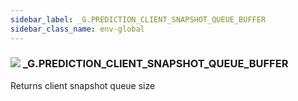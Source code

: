 ```yaml
---
sidebar_label: _G.PREDICTION_CLIENT_SNAPSHOT_QUEUE_BUFFER
sidebar_class_name: env-global
---
```


### ![](/img/wiki/global.png) **_G**.PREDICTION_CLIENT_SNAPSHOT_QUEUE_BUFFER
Returns client snapshot queue size<br/>

